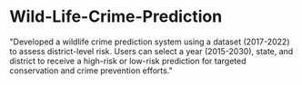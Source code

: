 # Wild-Life-Crime-Prediction
"Developed a wildlife crime prediction system using a dataset (2017-2022) to assess district-level risk. Users can select a year (2015-2030), state, and district to receive a high-risk or low-risk prediction for targeted conservation and crime prevention efforts."
